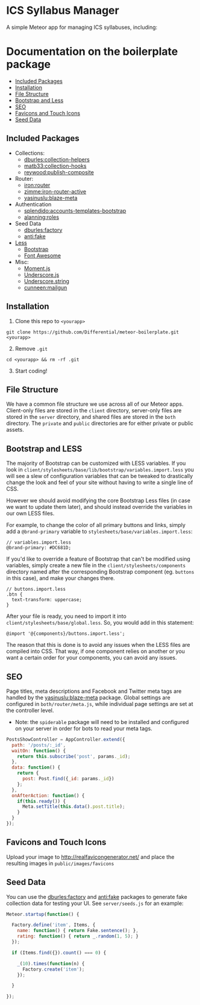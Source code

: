# ICS Syllabus Manager

A simple Meteor app for managing ICS syllabuses, including:




# Documentation on the boilerplate package

* [Included Packages](#included-packages)
* [Installation](#installation)
* [File Structure](#file-structure)
* [Bootstrap and Less](#bootstrap-and-less)
* [SEO](#seo)
* [Favicons and Touch Icons](#favicons-and-touch-icons)
* [Seed Data](#seed-data)

## <a name="included-packages"></a> Included Packages

* Collections:
  * [dburles:collection-helpers](https://github.com/dburles/meteor-collection-helpers)
  * [matb33:collection-hooks](https://github.com/matb33/meteor-collection-hooks)
  * [reywood:publish-composite](https://github.com/englue/meteor-publish-composite)
* Router:
  * [iron:router](https://github.com/EventedMind/iron-router)
  * [zimme:iron-router-active](https://github.com/zimme/meteor-iron-router-active)
  * [yasinuslu:blaze-meta](https://github.com/yasinuslu/blaze-meta)
* Authentication
  * [splendido:accounts-templates-bootstrap](https://github.com/splendido/accounts-templates-bootstrap)
  * [alanning:roles](https://github.com/alanning/meteor-roles)
* Seed Data
  * [dburles:factory](https://github.com/percolatestudio/meteor-factory)
  * [anti:fake](https://github.com/anticoders/meteor-fake/)
* [Less](http://lesscss.org)
  * [Bootstrap](http://getbootstrap.com)
  * [Font Awesome](http://fontawesome.io)
* Misc:
  * [Moment.js](http://momentjs.com/)
  * [Underscore.js](http://underscorejs.org/)
  * [Underscore.string](http://epeli.github.io/underscore.string/)
  * [cunneen:mailgun](https://github.com/cunneen/meteor-mailgun)

## <a name="installation"></a> Installation

1. Clone this repo to `<yourapp>`

  `git clone https://github.com/Differential/meteor-boilerplate.git <yourapp>`

2. Remove `.git`

  `cd <yourapp> && rm -rf .git`

3. Start coding!

## <a name="file-structure"></a> File Structure

We have a common file structure we use across all of our Meteor apps. Client-only files are stored in the `client` directory, server-only files are stored in the `server` directory, and shared files are stored in the `both` directory. The `private` and `public` directories are for either private or public assets. 

## <a name="bootstrap-and-less"></a> Bootstrap and LESS

The majority of Bootstrap can be customized with LESS variables. If you look in `client/stylesheets/base/lib/bootstrap/variables.import.less` you will see a slew of configuration variables that can be tweaked to drastically change the look and feel of your site without having to write a single line of CSS.

However we should avoid modifying the core Bootstrap Less files (in case we want to update them later), and should instead override the variables in our own LESS files.

For example, to change the color of all primary buttons and links, simply add a `@brand-primary` variable to `stylesheets/base/variables.import.less`:

```less
// variables.import.less
@brand-primary: #DC681D;
```

If you'd like to override a feature of Bootstrap that can't be modified using variables, simply create a new file in the `client/stylesheets/components` directory named after the corresponding Bootstrap component (eg. `buttons` in this case), and make your changes there.

```less
// buttons.import.less
.btn {
  text-transform: uppercase;
}
```

After your file is ready, you need to import it into `client/stylesheets/base/global.less`. So, you would add in this statement:
```less
@import '@{components}/buttons.import.less';
```

The reason that this is done is to avoid any issues when the LESS files are compiled into CSS. That way, if one component relies on another or you want a certain order for your components, you can avoid any issues.

## <a name="seo"></a> SEO

Page titles, meta descriptions and Facebook and Twitter meta tags are handled by the [yasinuslu:blaze-meta](https://github.com/yasinuslu/blaze-meta) package. Global settings are configured in `both/router/meta.js`, while individual page settings are set at the controller level.

* Note: the `spiderable` package will need to be installed and configured on your server in order for bots to read your meta tags.

```javascript
PostsShowController = AppController.extend({
  path: '/posts/:_id',
  waitOn: function() {
    return this.subscribe('post', params._id);
  },
  data: function() {
    return {
      post: Post.find({_id: params._id})
    };
  },
  onAfterAction: function() {
    if(this.ready()) {
      Meta.setTitle(this.data().post.title);
    }
  }
});
```

## <a name="favicons-and-touch-icons"></a> Favicons and Touch Icons

Upload your image to http://realfavicongenerator.net/ and place the resulting images in `public/images/favicons`

## Seed Data

You can use the [dburles:factory](https://github.com/percolatestudio/meteor-factory) and [anti:fake](https://github.com/anticoders/meteor-fake/) packages to generate fake collection data for testing your UI. See `server/seeds.js` for an example:

```javascript
Meteor.startup(function() {

  Factory.define('item', Items, {
    name: function() { return Fake.sentence(); },
    rating: function() { return _.random(1, 5); }
  });

  if (Items.find({}).count() === 0) {

    _(10).times(function(n) {
      Factory.create('item');
    });

  }

});

```

